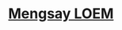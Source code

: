 [Mengsay LOEM](https://loem-ms.github.io/loem-ms/)
==============================================================